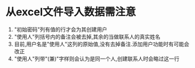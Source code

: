 # 从excel文件导入数据需注意

1. "初始密码"列有值的行才会为其创建用户
2. "使用人"列括号内的备注会被去掉,其余的当做联系人的真实姓名
3. 目前,用户名是"使用人"这列的原始值,没有去掉备注.添加用户功能时有可能会改正
4. "使用人"列带"(兼)"字样则会认为是同一个人,创建联系人时会略过这一行
